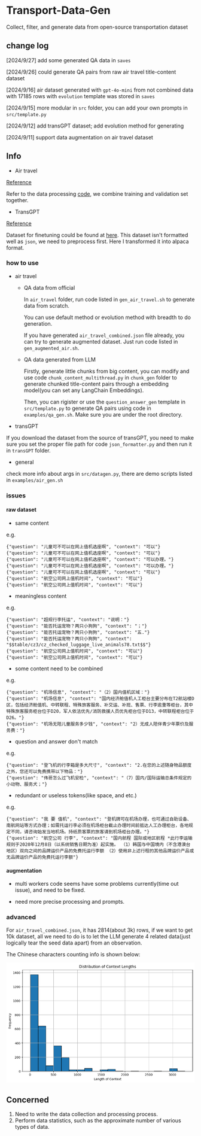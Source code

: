 # Transport-Data-Gen

Collect, filter, and generate data from open-source transportation dataset

## change log

[2024/9/27] add some generated QA data in `saves`

[2024/9/26] could generate QA pairs from raw air travel title-content dataset

[2024/9/16] air dataset generated with `gpt-4o-mini` from not combined data with 17185 rows with `evolution` template was stored in `saves`

[2024/9/15] more modular in `src` folder, you can add your own prompts in `src/template.py`

[2024/9/12] add transGPT dataset; add evolution method for generating

[2024/9/11] support data augmentation on air travel dataset

## Info

- Air travel

[Reference](https://aistudio.baidu.com/datasetdetail/149933)

Refer to the data processing [code](https://aistudio.baidu.com/projectdetail/4388971?channelType=0&channel=0), we combine training and validation set together.

- TransGPT

[Reference](https://github.com/DUOMO/TransGPT)

Dataset for finetuning could be found at [here](https://huggingface.co/datasets/DUOMO-Lab/TransGPT-sft/blob/main/TransGPT-sft.json). This dataset isn't formatted well as `json`, we need to preprocess first. Here I transformed it into alpaca format.

### how to use

- air travel

  - QA data from official

    In `air_travel` folder, run code listed in `gen_air_travel.sh` to generate data from scratch.

    You can use default method or evolution method with breadth to do generation.

    If you have generated `air_travel_combined.json` file already, you can try to generate augmented dataset. Just run code listed in `gen_augmented_air.sh`.

  - QA data generated from LLM

    Firstly, generate little chunks from big content, you can modify and use code `chunk_content_multithread.py` in `chunk_gen` folder to generate chunked title-content pairs through a embedding model(you can set any LangChain Embeddings).

    Then, you can rigister or use the `question_answer_gen` template in `src/template.py` to generate QA pairs using code in `examples/qa_gen.sh`. Make sure you are under the root directory.

- transGPT

If you download the dataset from the source of transGPT, you need to make sure you set the proper file path for code `json_formatter.py` and then run it in `transGPT` folder.

- general

check more info about args in `src/datagen.py`, there are demo scripts listed in `examples/air_gen.sh`

### issues

#### raw dataset

- same content

e.g.

```
{"question": "儿童可不可以在网上值机选座啊", "context": "可以"}
{"question": "儿童可不可以在网上值机选座啊", "context": "可以"}
{"question": "儿童可不可以在网上值机选座啊", "context": "可以办理。"}
{"question": "儿童可不可以在网上值机选座啊", "context": "可以办理。"}
{"question": "儿童可不可以在网上值机选座啊", "context": "可以"}
{"question": "航空公司网上值机时间", "context": "可以"}
{"question": "航空公司网上值机时间", "context": "可以"}
```

- meaningless content

e.g.

```
{"question": "超规行李托运", "context": "说明："}
{"question": "能否托运宠物？两只小狗狗", "context": "；"}
{"question": "能否托运宠物？两只小狗狗", "context": "五."}
{"question": "能否托运宠物？两只小狗狗", "context": "$$table/cz3/cz_checked_luggage_live_animals78.txt$$"}
{"question": "航空公司网上值机时间", "context": "可以"}
{"question": "航空公司网上值机时间", "context": "可以"}
```

- some content need to be combined

e.g.

```
{"question": "机场信息", "context": "（2）国内值机区域："}
{"question": "机场信息", "context": "国内经济舱值机人工柜台主要分布在T2航站楼D区，包括经济舱值机、中转联程、特殊旅客服务、补交运、补班、售票、行李逾重等柜台，其中特殊旅客服务柜台位于D20，军人依法优先/消防救援人员优先柜台位于D13，中转联程柜台位于D26。"}
{"question": "机场无陪儿童服务多少钱", "context": "2）无成人陪伴青少年票价及服务费："}
```

- question and answer don't match

e.g.

```
{"question": "登飞机的行李箱是多大尺寸", "context": "2.在您的上述随身物品额度之外，您还可以免费携带以下物品："}
{"question": "伟哥怎么过飞机安检", "context": "（7）国内/国际运输总条件规定的小动物、服务犬；"}
```

- redundant or useless tokens(like space, and etc.)

e.g.

```
{"question": "我 要 值机", "context": "登机牌可在机场办理，也可通过自助设备、南航网站等方式办理；如需托运行李必须在机场柜台截止办理时间前抵达人工办理柜台，各地规定不同，请咨询始发当地机场。持纸质客票的旅客请到机场柜台办理。"}
{"question": "航空公司 行李", "context": "国内航程 国际或地区航程 *此行李运输规则于2020年12月8日（以系统销售日期为准）起实施。 （1）韩国与中国境内（不含港澳台地区）双向之间的品牌运价产品的免费托运行李额 （2）使用非上述行程的其他品牌运价产品或无品牌运价产品的免费托运行李额"}
```

#### augmentation

- multi workers code seems have some problems currently(time out issue), and need to be fixed.

- need more precise processing and prompts.

### advanced

For `air_travel_combined.json`, it has 2814(about 3k) rows, if we want to get 10k dataset, all we need to do is to let the LLM generate 4 related data(just logically tear the seed data apart) from an observation.

The Chinese characters counting info is shown below:

![](./imgs/air_combined_context_count.png)

## Concerned

1. Need to write the data collection and processing process.
2. Perform data statistics, such as the approximate number of various types of data.

